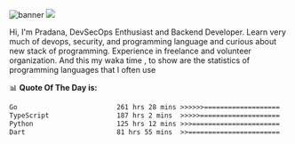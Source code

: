 ![banner](.github/banner-profile.jpeg)
<img src="https://user-images.githubusercontent.com/73097560/115834477-dbab4500-a447-11eb-908a-139a6edaec5c.gif"></p>

Hi, I'm Pradana, DevSecOps Enthusiast and Backend Developer. Learn very much of devops, security, and programming language and curious about new stack of programming. Experience in freelance and volunteer organization. And this my waka time , to show are the statistics of programming languages that I often use

📊 **Quote Of The Day is:**
<!--START_SECTION:waka-->

```txt
Go                         261 hrs 28 mins >>>>>>===================   25.80 %
TypeScript                 187 hrs 2 mins  >>>>>====================   18.46 %
Python                     125 hrs 12 mins >>>======================   12.36 %
Dart                       81 hrs 55 mins  >>=======================   08.08 %
```

<!--END_SECTION:waka-->

